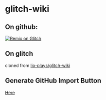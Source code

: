 # glitch-wiki

## On github:

[![Remix on Glitch](https://cdn.glitch.com/2703baf2-b643-4da7-ab91-7ee2a2d00b5b%2Fremix-button.svg)](https://glitch.com/edit/#!/import/github/lio-plays/glitch-wiki)

## On glitch

cloned from [lio-plays/glitch-wiki](https://github.com/lio-plays/glitch-wiki)

## Generate GitHub Import Button

[Here](https://github-import.glitch.me/)
